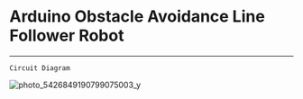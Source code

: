 # Arduino Obstacle Avoidance Line Follower Robot
---
```Circuit Diagram```

![photo_5426849190799075003_y](https://github.com/user-attachments/assets/82371155-6c3a-43cf-a8af-b2e98c73bdbd)





